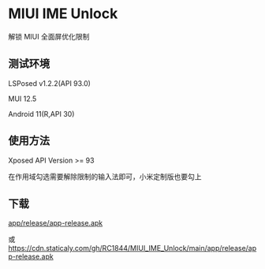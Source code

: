 # MIUI IME Unlock

解锁 MIUI 全面屏优化限制

## 测试环境

LSPosed v1.2.2(API 93.0)

MUI 12.5

Android 11(R,API 30)

## 使用方法

Xposed API Version >= 93

在作用域勾选需要解除限制的输入法即可，小米定制版也要勾上

## 下载

[app/release/app-release.apk](app/release/app-release.apk)

或
<https://cdn.staticaly.com/gh/RC1844/MIUI_IME_Unlock/main/app/release/app-release.apk>
